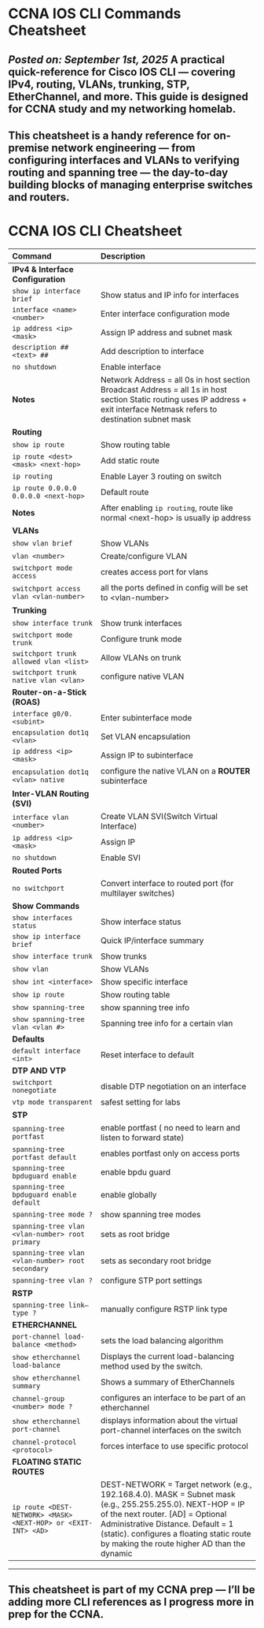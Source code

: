 # **CCNA IOS CLI Commands Cheatsheet**
*Posted on: September 1st, 2025*
A practical quick-reference for Cisco IOS CLI — covering IPv4, routing, VLANs, trunking, STP, EtherChannel, and more. This guide is designed for **CCNA study** and my **networking homelab**.
---
This cheatsheet is a handy reference for on-premise network engineering — from configuring interfaces and VLANs to verifying routing and spanning tree — the day-to-day building blocks of managing enterprise switches and routers.
---
# **CCNA IOS CLI Cheatsheet** 
| Command | Description |
| :---- | :---- |
| **IPv4 & Interface Configuration** |  |
| `show ip interface brief` | Show status and IP info for interfaces |
| `interface <name><number>` | Enter interface configuration mode |
| `ip address <ip> <mask>` | Assign IP address and subnet mask |
| `description ## <text> ##` | Add description to interface |
| `no shutdown` | Enable interface |
| **Notes** | Network Address \= all 0s in host section Broadcast Address \= all 1s in host section Static routing uses IP address \+ exit interface Netmask refers to destination subnet mask |
| **Routing** |  |
| `show ip route` | Show routing table |
| `ip route <dest> <mask> <next-hop>` | Add static route |
| `ip routing` | Enable Layer 3 routing on switch |
| `ip route 0.0.0.0 0.0.0.0 <next-hop>` | Default route |
| **Notes** | After enabling `ip routing`, route like normal \<next-hop\> is usually ip address  |
| **VLANs** |  |
| `show vlan brief` | Show VLANs |
| `vlan <number>` | Create/configure VLAN |
| `switchport mode access` | creates access port for vlans |
| `switchport access vlan <vlan-number>` | all the ports defined in config will be set to \<vlan-number\> |
| **Trunking** |  |
| `show interface trunk` | Show trunk interfaces |
| `switchport mode trunk` | Configure trunk mode |
| `switchport trunk allowed vlan <list>` | Allow VLANs on trunk |
| `switchport trunk native vlan <vlan>` | configure native VLAN |
| **Router-on-a-Stick (ROAS)** |  |
| `interface g0/0.<subint>` | Enter subinterface mode |
| `encapsulation dot1q <vlan>` | Set VLAN encapsulation |
| `ip address <ip> <mask>` | Assign IP to subinterface |
| `encapsulation dot1q <vlan> native` | configure the native VLAN on a **ROUTER** subinterface |
| **Inter-VLAN Routing (SVI)** |  |
| `interface vlan <number>` | Create VLAN SVI(Switch Virtual Interface) |
| `ip address <ip> <mask>` | Assign IP |
| `no shutdown` | Enable SVI |
| **Routed Ports** |  |
| `no switchport` | Convert interface to routed port (for multilayer switches) |
| **Show Commands** |  |
| `show interfaces status` | Show interface status |
| `show ip interface brief` | Quick IP/interface summary |
| `show interface trunk` | Show trunks |
| `show vlan` | Show VLANs |
| `show int <interface>` | Show specific interface |
| `show ip route` | Show routing table |
| `show spanning-tree` | show spanning tree info |
| `show spanning-tree vlan <vlan #>` | Spanning tree info for a certain vlan |
| **Defaults** |  |
| `default interface <int>` | Reset interface to default |
| **DTP AND VTP** |  |
| `switchport nonegotiate` | disable DTP negotiation on an interface |
| `vtp mode transparent` | safest setting for labs |
| **STP** |  |
| `spanning-tree portfast` | enable portfast ( no need to learn and listen to forward state) |
| `spanning-tree portfast default` | enables portfast only on access ports |
| `spanning-tree bpduguard enable` | enable bpdu guard |
| `spanning-tree bpduguard enable default` | enable globally |
| `spanning-tree mode ?` | show spanning tree modes |
| `spanning-tree vlan <vlan-number> root primary` | sets as root bridge |
| `spanning-tree vlan <vlan-number> root secondary` | sets as secondary root bridge |
| `spanning-tree vlan ?` | configure STP port settings |
| **RSTP** |  |
| `spanning-tree link–type ?` | manually configure RSTP link type |
| **ETHERCHANNEL** |  |
| `port-channel load-balance <method>` | sets the load balancing algorithm |
| `show etherchannel load-balance` | Displays the current load-balancing method used by the switch. |
| `show etherchannel summary` | Shows a summary of EtherChannels |
| `channel-group <number> mode ?` | configures an interface to be part of an etherchannel |
| `show etherchannel port-channel` | displays information about the virtual port-channel interfaces on the switch |
| `channel-protocol <protocol>` | forces interface to use specific protocol |
| **FLOATING STATIC ROUTES** |  |
| `ip route <DEST-NETWORK> <MASK> <NEXT-HOP> or <EXIT-INT> <AD>` | DEST-NETWORK \= Target network (e.g., 192.168.4.0). MASK \= Subnet mask (e.g., 255.255.255.0). NEXT-HOP \= IP of the next router. \[AD\] \= Optional Administrative Distance. Default \= 1 (static). configures a floating static route by making the route higher AD than the dynamic

---
 This cheatsheet is part of my CCNA prep — I’ll be adding more CLI references as I progress more in prep for the CCNA.
---
